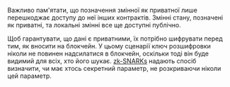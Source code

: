 Важливо пам'ятати, що позначення змінної як приватної лише перешкоджає доступу до неї інших контрактів. Змінні стану, позначені як приватні, та локальні змінні все ще доступні публічно.

Щоб гарантувати, що дані є приватними, їх потрібно шифрувати перед тим, як вносити на блокчейн. У цьому сценарії ключ розшифровки ніколи не повинен надсилатися в блокчейн, оскільки тоді він буде видимий для всіх, хто його шукає. [zk-SNARKs](https://blog.ethereum.org/2016/12/05/zksnarks-in-a-nutshell/) надають спосіб визначити, чи має хтось секретний параметр, не розкриваючи ніколи цей параметр.
